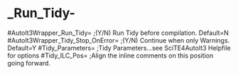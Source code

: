 # _Run_Tidy-
#AutoIt3Wrapper_Run_Tidy=  ;(Y/N) Run Tidy before compilation. Default=N #AutoIt3Wrapper_Tidy_Stop_OnError=              ;(Y/N) Continue when only Warnings. Default=Y #Tidy_Parameters=                               ;Tidy Parameters...see SciTE4AutoIt3 Helpfile for options #Tidy_ILC_Pos=                                  ;Align the inline comments on this position going forward.
